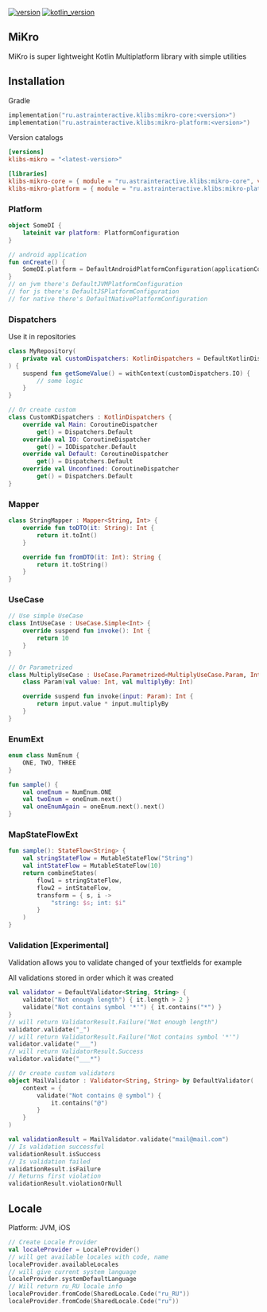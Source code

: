 [![version](https://img.shields.io/maven-central/v/ru.astrainteractive.klibs/mikro-core?style=flat-square)](https://github.com/makeevrserg/kstorage)
[![kotlin_version](https://img.shields.io/badge/kotlin-1.9.0-blueviolet?style=flat-square)](https://github.com/makeevrserg/kstorage)

## MiKro

MiKro is super lightweight Kotlin Multiplatform library with simple utilities

## Installation

Gradle

```kotlin
implementation("ru.astrainteractive.klibs:mikro-core:<version>")
implementation("ru.astrainteractive.klibs:mikro-platform:<version>")
```

Version catalogs

```toml
[versions]
klibs-mikro = "<latest-version>"

[libraries]
klibs-mikro-core = { module = "ru.astrainteractive.klibs:mikro-core", version.ref = "klibs-mikro" }
klibs-mikro-platform = { module = "ru.astrainteractive.klibs:mikro-platform", version.ref = "klibs-mikro" }
```

### Platform

```kotlin
object SomeDI {
    lateinit var platform: PlatformConfiguration
}

// android application
fun onCreate() {
    SomeDI.platform = DefaultAndroidPlatformConfiguration(applicationContext)
}
// on jvm there's DefaultJVMPlatformConfiguration
// for js there's DefaultJSPlatformConfiguration
// for native there's DefaultNativePlatformConfiguration
```

### Dispatchers

Use it in repositories

```kotlin
class MyRepository(
    private val customDispatchers: KotlinDispatchers = DefaultKotlinDispatchers
) {
    suspend fun getSomeValue() = withContext(customDispatchers.IO) {
        // some logic
    }
}

// Or create custom
class CustomKDispatchers : KotlinDispatchers {
    override val Main: CoroutineDispatcher
        get() = Dispatchers.Default
    override val IO: CoroutineDispatcher
        get() = IODispatcher.Default
    override val Default: CoroutineDispatcher
        get() = Dispatchers.Default
    override val Unconfined: CoroutineDispatcher
        get() = Dispatchers.Default
}
```

### Mapper

```kotlin
class StringMapper : Mapper<String, Int> {
    override fun toDTO(it: String): Int {
        return it.toInt()
    }

    override fun fromDTO(it: Int): String {
        return it.toString()
    }
}
```

### UseCase

```kotlin
// Use simple UseCase
class IntUseCase : UseCase.Simple<Int> {
    override suspend fun invoke(): Int {
        return 10
    }
}

// Or Parametrized
class MultiplyUseCase : UseCase.Parametrized<MultiplyUseCase.Param, Int> {
    class Param(val value: Int, val multiplyBy: Int)

    override suspend fun invoke(input: Param): Int {
        return input.value * input.multiplyBy
    }
}
```

### EnumExt

```kotlin
enum class NumEnum {
    ONE, TWO, THREE
}

fun sample() {
    val oneEnum = NumEnum.ONE
    val twoEnum = oneEnum.next()
    val oneEnumAgain = oneEnum.next().next()
}
```

### MapStateFlowExt

```kotlin
fun sample(): StateFlow<String> {
    val stringStateFlow = MutableStateFlow("String")
    val intStateFlow = MutableStateFlow(10)
    return combineStates(
        flow1 = stringStateFlow,
        flow2 = intStateFlow,
        transform = { s, i ->
            "string: $s; int: $i"
        }
    )
}
```

### Validation [Experimental]

Validation allows you to validate changed of your textfields for example

All validations stored in order which it was created

```kotlin
val validator = DefaultValidator<String, String> {
    validate("Not enough length") { it.length > 2 }
    validate("Not contains symbol '*'") { it.contains("*") }
}
// will return ValidatorResult.Failure("Not enough length")
validator.validate("_")
// will return ValidatorResult.Failure("Not contains symbol '*'")
validator.validate("___")
// will return ValidatorResult.Success
validator.validate("___*")

// Or create custom validators
object MailValidator : Validator<String, String> by DefaultValidator(
    context = {
        validate("Not contains @ symbol") {
            it.contains("@")
        }
    }
)

val validationResult = MailValidator.validate("mail@mail.com")
// Is validation successful
validationResult.isSuccess
// Is validation failed
validationResult.isFailure
// Returns first violation
validationResult.violationOrNull
```

## Locale
Platform: JVM, iOS
```kotlin
// Create Locale Provider
val localeProvider = LocaleProvider()
// will get available locales with code, name
localeProvider.availableLocales
// will give current system language
localeProvider.systemDefaultLanguage
// Will return ru_RU locale info
localeProvider.fromCode(SharedLocale.Code("ru_RU"))
localeProvider.fromCode(SharedLocale.Code("ru"))
```